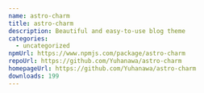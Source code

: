 ```yaml
---
name: astro-charm
title: astro-charm
description: Beautiful and easy-to-use blog theme
categories:
  - uncategorized
npmUrl: https://www.npmjs.com/package/astro-charm
repoUrl: https://github.com/Yuhanawa/astro-charm
homepageUrl: https://github.com/Yuhanawa/astro-charm
downloads: 199
---
```

